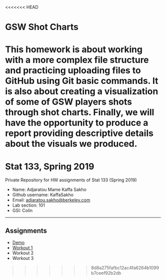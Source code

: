 <<<<<<< HEAD
# GSW Shot Charts

This homework is about working with a more complex file structure and practicing uploading files to GitHub using Git basic commands. It is also about creating a visualization of some of GSW players shots through shot charts. Finally, we will have the opportunity to produce a report providing descriptive details about the visuals we produced. 
=======
# Stat 133, Spring 2019

Private Repository for HW assignments of Stat 133 (Spring 2019)

- Name: Adjaratou Mame Kaffa Sakho
- Github username: KaffaSakho
- Email: adjaratou.sakho@berkeley.com
- Lab section: 101
- GSI: Colin 

-----

## Assignments

- [Demo](demo)
- [Workout 1](workout1)
- Workout 2
- Workout 3


>>>>>>> 8d8a275fafbc12ac4fa6264b1099b7ceef92b2db
